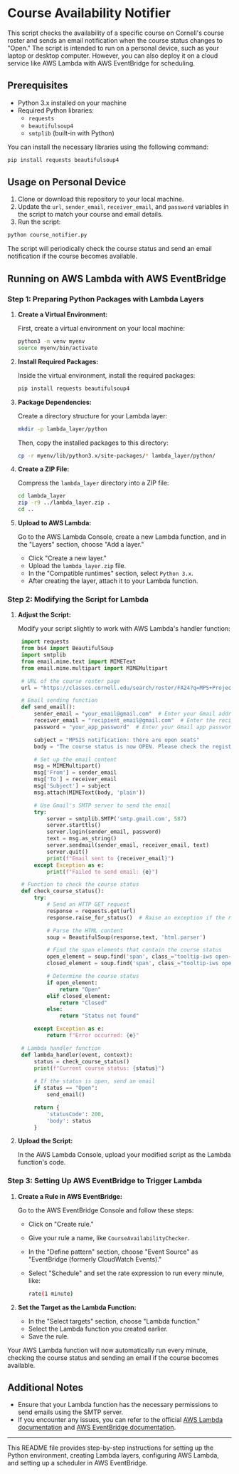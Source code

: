 # Course Availability Notifier

This script checks the availability of a specific course on Cornell's course roster and sends an email notification when the course status changes to "Open." The script is intended to run on a personal device, such as your laptop or desktop computer. However, you can also deploy it on a cloud service like AWS Lambda with AWS EventBridge for scheduling.

## Prerequisites

- Python 3.x installed on your machine
- Required Python libraries:
  - `requests`
  - `beautifulsoup4`
  - `smtplib` (built-in with Python)

You can install the necessary libraries using the following command:

```bash
pip install requests beautifulsoup4
```

## Usage on Personal Device

1. Clone or download this repository to your local machine.
2. Update the `url`, `sender_email`, `receiver_email`, and `password` variables in the script to match your course and email details.
3. Run the script:

```bash
python course_notifier.py
```

The script will periodically check the course status and send an email notification if the course becomes available.

## Running on AWS Lambda with AWS EventBridge

### Step 1: Preparing Python Packages with Lambda Layers

1. **Create a Virtual Environment:**

   First, create a virtual environment on your local machine:

   ```bash
   python3 -m venv myenv
   source myenv/bin/activate
   ```

2. **Install Required Packages:**

   Inside the virtual environment, install the required packages:

   ```bash
   pip install requests beautifulsoup4
   ```

3. **Package Dependencies:**

   Create a directory structure for your Lambda layer:

   ```bash
   mkdir -p lambda_layer/python
   ```

   Then, copy the installed packages to this directory:

   ```bash
   cp -r myenv/lib/python3.x/site-packages/* lambda_layer/python/
   ```

4. **Create a ZIP File:**

   Compress the `lambda_layer` directory into a ZIP file:

   ```bash
   cd lambda_layer
   zip -r9 ../lambda_layer.zip .
   cd ..
   ```

5. **Upload to AWS Lambda:**

   Go to the AWS Lambda Console, create a new Lambda function, and in the "Layers" section, choose "Add a layer."

   - Click "Create a new layer."
   - Upload the `lambda_layer.zip` file.
   - In the "Compatible runtimes" section, select `Python 3.x`.
   - After creating the layer, attach it to your Lambda function.

### Step 2: Modifying the Script for Lambda

1. **Adjust the Script:**

   Modify your script slightly to work with AWS Lambda's handler function:

   ```python
    import requests
    from bs4 import BeautifulSoup
    import smtplib
    from email.mime.text import MIMEText
    from email.mime.multipart import MIMEMultipart

    # URL of the course roster page
    url = "https://classes.cornell.edu/search/roster/FA24?q=MPS+Project&days-type=any&crseAttrs-type=any&breadthDistr-type=any&pi="

    # Email sending function
    def send_email():
        sender_email = "your_email@gmail.com"  # Enter your Gmail address
        receiver_email = "recipient_email@gmail.com"  # Enter the recipient's email address
        password = "your_app_password"  # Enter your Gmail app password

        subject = "MPSIS notification: there are open seats"
        body = "The course status is now OPEN. Please check the registration portal."

        # Set up the email content
        msg = MIMEMultipart()
        msg['From'] = sender_email
        msg['To'] = receiver_email
        msg['Subject'] = subject
        msg.attach(MIMEText(body, 'plain'))

        # Use Gmail's SMTP server to send the email
        try:
            server = smtplib.SMTP('smtp.gmail.com', 587)
            server.starttls()
            server.login(sender_email, password)
            text = msg.as_string()
            server.sendmail(sender_email, receiver_email, text)
            server.quit()
            print(f"Email sent to {receiver_email}")
        except Exception as e:
            print(f"Failed to send email: {e}")

    # Function to check the course status
    def check_course_status():
        try:
            # Send an HTTP GET request
            response = requests.get(url)
            response.raise_for_status()  # Raise an exception if the request was not successful

            # Parse the HTML content
            soup = BeautifulSoup(response.text, 'html.parser')

            # Find the span elements that contain the course status
            open_element = soup.find('span', class_="tooltip-iws open-status-open-tt")
            closed_element = soup.find('span', class_="tooltip-iws open-status-closed-tt")

            # Determine the course status
            if open_element:
                return "Open"
            elif closed_element:
                return "Closed"
            else:
                return "Status not found"

        except Exception as e:
            return f"Error occurred: {e}"

    # Lambda handler function
    def lambda_handler(event, context):
        status = check_course_status()
        print(f"Current course status: {status}")
        
        # If the status is open, send an email
        if status == "Open":
            send_email()

        return {
            'statusCode': 200,
            'body': status
        }


   ```

2. **Upload the Script:**

   In the AWS Lambda Console, upload your modified script as the Lambda function's code.

### Step 3: Setting Up AWS EventBridge to Trigger Lambda

1. **Create a Rule in AWS EventBridge:**

   Go to the AWS EventBridge Console and follow these steps:

   - Click on "Create rule."
   - Give your rule a name, like `CourseAvailabilityChecker`.
   - In the "Define pattern" section, choose "Event Source" as "EventBridge (formerly CloudWatch Events)."
   - Select "Schedule" and set the rate expression to run every minute, like:

     ```bash
     rate(1 minute)
     ```

2. **Set the Target as the Lambda Function:**

   - In the "Select targets" section, choose "Lambda function."
   - Select the Lambda function you created earlier.
   - Save the rule.

Your AWS Lambda function will now automatically run every minute, checking the course status and sending an email if the course becomes available.

## Additional Notes

- Ensure that your Lambda function has the necessary permissions to send emails using the SMTP server.
- If you encounter any issues, you can refer to the official [AWS Lambda documentation](https://docs.aws.amazon.com/lambda/latest/dg/welcome.html) and [AWS EventBridge documentation](https://docs.aws.amazon.com/eventbridge/latest/userguide/eb-run-lambda-schedule.html).

---

This README file provides step-by-step instructions for setting up the Python environment, creating Lambda layers, configuring AWS Lambda, and setting up a scheduler in AWS EventBridge.